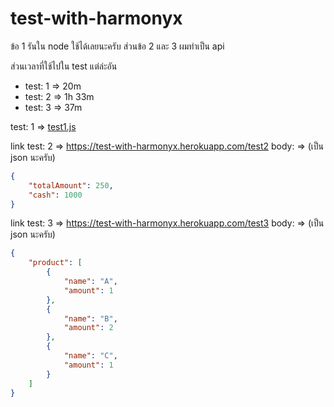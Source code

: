 # test-with-harmonyx

ข้อ 1 รันใน node ใช้ได้เลยนะครับ ส่วนข้อ 2 และ 3 ผมทำเป็น api

ส่วนเวลาที่ใช้ไปใน test แต่ล่ะอัน
- test: 1 => 20m
- test: 2 => 1h 33m
- test: 3 => 37m

test: 1 => [test1.js](test1.js)

link test: 2 => https://test-with-harmonyx.herokuapp.com/test2
body: => (เป็น json นะครับ)

```json
{
    "totalAmount": 250,
    "cash": 1000
}
```

link test: 3 => https://test-with-harmonyx.herokuapp.com/test3
body: => (เป็น json นะครับ)
```json
{
    "product": [
        {
            "name": "A",
            "amount": 1
        },
        {
            "name": "B",
            "amount": 2
        },
        {
            "name": "C",
            "amount": 1
        }
    ]
}
```

